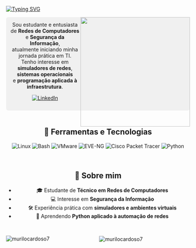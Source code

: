 [![Typing SVG](https://readme-typing-svg.demolab.com?font=Fira+Code&weight=600&size=37&duration=2170&pause=100&center=true&multiline=true&width=990&height=170&lines=Ol%C3%A1+%F0%9F%91%8B%2C+eu+sou+o+Murilo!;Eu+gosto+de+Redes+e+Seguran%C3%A7a+da+Informa%C3%A7%C3%A3o)](https://git.io/typing-svg)

<div align="center">
<img src="https://github.com/user-attachments/assets/88e62895-1d98-4dcf-8b9b-5302854f3c86](https://github.com/user-attachments/assets/88e62895-1d98-4dcf-8b9b-5302854f3c86)](https://github.com/user-attachments/assets/88e62895-1d98-4dcf-8b9b-5302854f3c86" width="300px" align="right"/>


<div style="background-color: #f0f0f0; padding: 12px; border-radius: 6px;">
Sou estudante e entusiasta de <b>Redes de Computadores</b> e <b>Segurança da Informação</b>, 
<br>atualmente iniciando minha jornada prática em TI.<br>
Tenho interesse em <b>simuladores de redes</b>, <b>sistemas operacionais</b>
<br>e <b>programação aplicada à infraestrutura</b>.
<p align="center">
  <a href="https://www.linkedin.com/in/murilocardoso7">
    <img src="https://img.shields.io/badge/LinkedIn-0A66C2?style=for-the-badge&logo=linkedin&logoColor=white" alt="LinkedIn"/>
  </a>
</p>
</div>


<br>

## 🔧 Ferramentas e Tecnologias

![Linux](https://img.shields.io/badge/Linux-FCC624?style=for-the-badge&logo=linux&logoColor=black)
![Bash](https://img.shields.io/badge/Bash-4EAA25?style=for-the-badge&logo=gnubash&logoColor=white)
![VMware](https://img.shields.io/badge/VMware-607078?style=for-the-badge&logo=vmware&logoColor=white)
![EVE-NG](https://img.shields.io/badge/EVE--NG-1e90ff?style=for-the-badge&logo=gnometerminal&logoColor=white)
![Cisco Packet Tracer](https://img.shields.io/badge/Cisco%20Packet%20Tracer-0d6efd?style=for-the-badge&logo=cisco&logoColor=white)
![Python](https://img.shields.io/badge/Python-3776AB?style=for-the-badge&logo=python&logoColor=white)

<br>

## 📌 Sobre mim
- 🎓 Estudante de **Técnico em Redes de Computadores**  
- 💻 Interesse em **Segurança da Informação**  
- 🛠 Experiência prática com **simuladores e ambientes virtuais**  
- 📖 Aprendendo **Python aplicado à automação de redes**  

<br>

<p><img align="left" src="https://github-readme-stats.vercel.app/api/top-langs?username=murilocardoso7&show_icons=true&locale=en&layout=compact" alt="murilocardoso7" /></p>

<p>&nbsp;<img align="center" src="https://github-readme-stats.vercel.app/api?username=murilocardoso7&show_icons=true&locale=en" alt="murilocardoso7" /></p>
</div>
